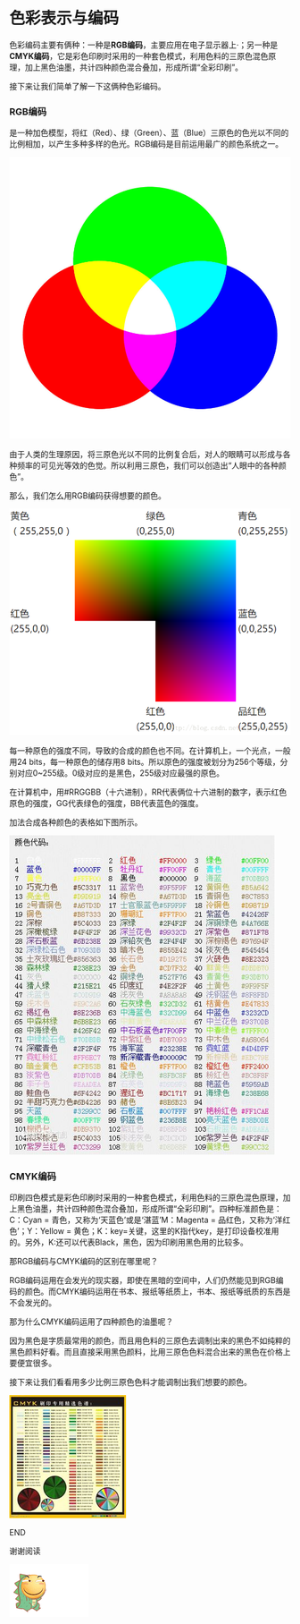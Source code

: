 色彩表示与编码
=======
  色彩编码主要有俩种：一种是**RGB编码**，主要应用在电子显示器上·；另一种是**CMYK编码**，它是彩色印刷时采用的一种套色模式，利用色料的三原色混色原理，加上黑色油墨，共计四种颜色混合叠加，形成所谓“全彩印刷”。

  接下来让我们简单了解一下这俩种色彩编码。

  ### RGB编码

  是一种加色模型，将红（Red）、绿（Green）、蓝（Blue）三原色的色光以不同的比例相加，以产生多种多样的色光。RGB编码是目前运用最广的颜色系统之一。

  ![](images\color.jpg)

由于人类的生理原因，将三原色光以不同的比例复合后，对人的眼睛可以形成与各种频率的可见光等效的色觉。所以利用三原色，我们可以创造出“人眼中的各种颜色”。

那么，我们怎么用RGB编码获得想要的颜色。

![](images\color.png)

每一种原色的强度不同，导致的合成的颜色也不同。在计算机上，一个光点，一般用24 bits，每一种原色的储存用8 bits。所以原色的强度被划分为256个等级，分别对应0~255级。0级对应的是黑色，255级对应最强的原色。

在计算机中，用#RRGGBB（十六进制），RR代表俩位十六进制的数字，表示红色原色的强度，GG代表绿色的强度，BB代表蓝色的强度。

加法合成各种颜色的表格如下图所示。

![](images\coloradd.jpg)

### CMYK编码

印刷四色模式是彩色印刷时采用的一种套色模式，利用色料的三原色混色原理，加上黑色油墨，共计四种颜色混合叠加，形成所谓“全彩印刷”。四种标准颜色是：
C：Cyan = 青色，又称为‘天蓝色’或是‘湛蓝’M：Magenta = 品红色，又称为‘洋红色’；Y：Yellow = 黄色；K：key=关键，这里的K指代key，是打印设备校准用的。另外，K:还可以代表Black，黑色，因为印刷用黑色用的比较多。

那RGB编码与CMYK编码的区别在哪里呢？

RGB编码运用在会发光的现实器，即使在黑暗的空间中，人们仍然能见到RGB编码的颜色。而CMYK编码运用在书本、报纸等纸质上，书本、报纸等纸质的东西是不会发光的。

那为什么CMYK编码运用了四种颜色的油墨呢？

因为黑色是字质最常用的颜色，而且用色料的三原色去调制出来的黑色不如纯粹的黑色颜料好看。而且直接采用黑色颜料，比用三原色色料混合出来的黑色在价格上要便宜很多。

接下来让我们看看用多少比例三原色色料才能调制出我们想要的颜色。

![](images\cmyk.jpg)

END

谢谢阅读

![](images\滑稽.gif)






